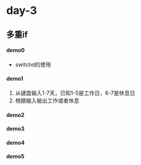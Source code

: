 # day-3
## 多重if

#### demo0
- switchd的使用
#### demo1
1. 从键盘输入1-7天，已知1-5是工作日，6-7是休息日
2. 根据输入输出工作或者休息
   
#### demo2
#### demo3
#### demo4
#### demo5

